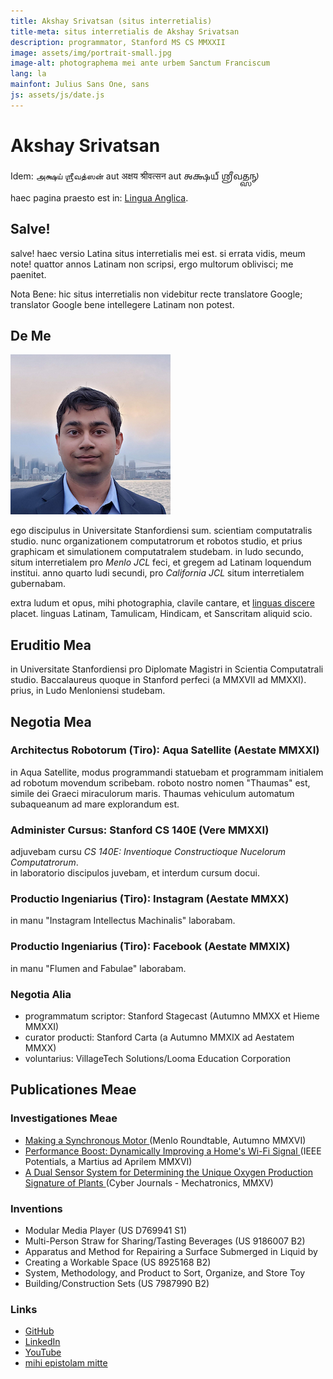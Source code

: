 ```yaml
---
title: Akshay Srivatsan (situs interretialis)
title-meta: situs interretialis de Akshay Srivatsan
description: programmator, Stanford MS CS MMXXII
image: assets/img/portrait-small.jpg
image-alt: photographema mei ante urbem Sanctum Franciscum
lang: la
mainfont: Julius Sans One, sans
js: assets/js/date.js
---
```

# Akshay Srivatsan
Idem: <span lang="ta">
  அக்ஷய் ஶ்ரீவத்ஸன்
</span> aut
<span lang="hi">
  अक्षय श्रीवत्सन
</span> aut
<span lang="sa-Gran">
  𑌅𑌕𑍍𑌷𑌯𑍍 𑌶𑍍𑌰𑍀𑌵𑌤𑍍𑌸𑌨𑍍
</span>

haec pagina praesto est in: [Lingua Anglica](index.html).

## Salve!
<script>
  documentum.scribe(`<b>hodie est:</b> ${hodie()} (${hodie_breve()})`);
</script>

salve! haec versio Latina situs interretialis mei est. si errata vidis, meum 
note! quattor annos Latinam non scripsi, ergo multorum oblivisci; me 
paenitet.

Nota Bene: hic situs interretialis non videbitur recte translatore Google; 
translator Google bene intellegere Latinam non potest.

<div id="fonts" style="display:none">
**speciem litterae elige:**
<button onclick="document.body.style.fontFamily='Julius Sans One'">capitales quadratae</button>
<button onclick="document.body.style.fontFamily='Uncial Antiqua'">capitales unciales</button>
</div>

<script>
document.getElementById("fonts").style.display = "block";
</script>

## De Me

![photographema mei ante urbem Sanctum Franciscum](assets/img/portrait-small.jpg)

ego discipulus in Universitate Stanfordiensi sum.  scientiam computatralis 
studio.  nunc organizationem computatrorum et robotos studio, et prius 
graphicam et simulationem computatralem studebam.  in ludo secundo, situm 
interretialem pro _Menlo JCL_ feci, et gregem ad Latinam loquendum 
institui.  anno quarto ludi secundi, pro _California JCL_ situm 
interretialem gubernabam.

extra ludum et opus, mihi photographia, clavile cantare,
et [linguas discere](index.html) placet.  linguas Latinam, 
Tamulicam, Hindicam, et Sanscritam aliquid scio.


## Eruditio Mea

in Universitate Stanfordiensi pro Diplomate Magistri in Scientia 
Computatrali studio.  Baccalaureus quoque in Stanford perfeci (a MMXVII ad MMXXI).  
prius, in Ludo Menloniensi studebam.

## Negotia Mea

### Architectus Robotorum (Tiro): Aqua Satellite (Aestate MMXXI)
in Aqua Satellite, modus programmandi statuebam et programmam initialem ad 
robotum movendum scribebam.  roboto nostro nomen "Thaumas" est, simile dei 
Graeci miraculorum maris.  Thaumas vehiculum automatum subaqueanum ad 
mare explorandum est.

### Administer Cursus: Stanford CS 140E (Vere MMXXI)
adjuvebam cursu _CS 140E: Inventioque Constructioque Nucelorum Computatrorum_.  
in laboratorio discipulos juvebam, et interdum cursum docui.

### Productio Ingeniarius (Tiro): Instagram (Aestate MMXX)
in manu "Instagram Intellectus Machinalis" laborabam.

### Productio Ingeniarius (Tiro): Facebook (Aestate MMXIX)
in manu "Flumen and Fabulae" laborabam.

### Negotia Alia
* programmatum scriptor: Stanford Stagecast (Autumno MMXX et Hieme MMXXI)
* curator producti: Stanford Carta (a Autumno MMXIX ad Aestatem MMXX)
* voluntarius: VillageTech Solutions/Looma Education Corporation

## Publicationes Meae

### Investigationes Meae

* [Making a Synchronous Motor 
  ](http://roundtable.menloschool.org/issue25/5_McNelly+Srivatsan_MS_Roundtable25_Fall_2016.pdf)
  (Menlo Roundtable, Autumno MMXVI)
* [Performance Boost: Dynamically Improving a Home's Wi-Fi Signal 
  ](http://ieeexplore.ieee.org/abstract/document/7425403/)
  (IEEE Potentials, a Martius ad Aprilem MMXVI)
* [A Dual Sensor System for Determining the Unique Oxygen Production Signature 
  of Plants ](http://www.cyberjournals.com/Papers/2015/01.pdf)
  (Cyber Journals - Mechatronics, MMXV)


### Inventions
* Modular Media Player (US D769941 S1)
* Multi-Person Straw for Sharing/Tasting Beverages (US 9186007 B2)
* Apparatus and Method for Repairing a Surface Submerged in Liquid by 
* Creating a Workable Space (US 8925168 B2)
* System, Methodology, and Product to Sort, Organize, and Store Toy 
* Building/Construction Sets (US 7987990 B2)

### Links
* [GitHub](https://github.com/Akshay-Srivatsan)
* [LinkedIn](https://www.linkedin.com/in/akshay-srivatsan/)
* [YouTube](https://www.youtube.com/channel/UCUrJQeVdrtJZ1GjCXz1aWXA)
* [mihi epistolam mitte](mailto:srivatsan.akshay+website@gmail.com)
